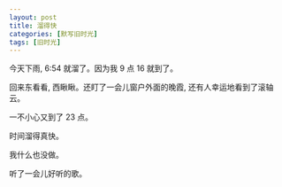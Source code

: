 ```yaml
---
layout: post
title: 溜得快
categories: [默写旧时光]
tags: [旧时光]
---
```


今天下雨, 6:54 就溜了。因为我 9 点 16 就到了。

回来东看看, 西瞅瞅。还盯了一会儿窗户外面的晚霞, 还有人幸运地看到了滚轴云。

一不小心又到了 23 点。

时间溜得真快。

我什么也没做。

听了一会儿好听的歌。